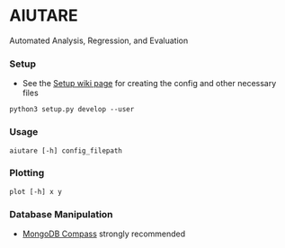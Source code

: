 # AIUTARE
Automated Analysis, Regression, and Evaluation

### Setup
- See the [Setup wiki page](https://github.com/FedericoAureliano/aiutare/wiki/Setup) for creating the config and other necessary files
```
python3 setup.py develop --user
```

### Usage
```
aiutare [-h] config_filepath
```

### Plotting
```
plot [-h] x y
```

### Database Manipulation
- [MongoDB Compass](https://docs.mongodb.com/compass/current/install/) strongly recommended